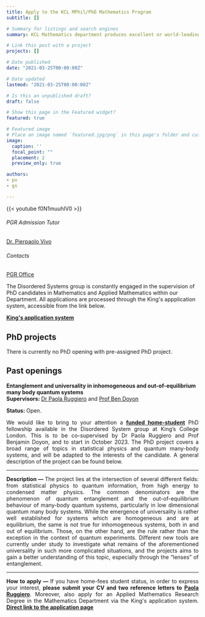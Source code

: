 ```yaml
---
title: Apply to the KCL MPhil/PhD Mathematics Program
subtitle: []

# Summary for listings and search engines
summary: KCL Mathematics department produces excellent or world-leading research in terms of originality, significance and rigour. Join KCL for your postgraduate studies!

# Link this post with a project
projects: []

# Date published
date: "2021-03-25T00:00:00Z"

# Date updated
lastmod: "2021-03-25T00:00:00Z"

# Is this an unpublished draft?
draft: false

# Show this page in the Featured widget?
featured: true

# Featured image
# Place an image named `featured.jpg/png` in this page's folder and customize its options here.
image:
  caption: ''
  focal_point: ""
  placement: 2
  preview_only: true

authors:
- pv
- gs

---
```


{{< youtube f0N1muuhIV0 >}}
&nbsp;


<div class="row">
  <div class="col-sm-7">
      <div class="card-body">
        <h6 class="card-title">PGR Admission Tutor</h6>
        <a href="mailto:pierpaolo.vivo@kcl.ac.uk" class="card-text"> Dr. Pierpaolo Vivo</a>
      </div>
  </div>
  <div class="col-sm-5">
      <div class="card-body">
        <h6 class="card-title">Contacts</h6>
        <a href="mailto:pgr-mathematics@kcl.ac.uk" class="card-text"> <i class="fas fa-envelope"></i> PGR Office</a>
      </div>
  </div>
</div>

The Disordered Systems group is constantly engaged in the supervision of PhD candidates in Mathematics and Applied Mathematics within our Department. All applications are processed through the King's appplication system, accessible from the link below.

<a href="https://www.kcl.ac.uk/study-legacy/postgraduate/research-courses/applied-mathematics-research-mphil-phd" class="btn btn-primary btn-lg btn-block active" role="button" aria-pressed="true">**King's application system**</a>

## PhD projects
There is currently no PhD opening with pre-assigned PhD project.

## Past openings
<div class="alert alert-info">
  <i class="fa-solid fa-diagram-project"></i>
  <strong> Entanglement and universality in inhomogeneous and out-of-equilibrium many body quantum systems</strong>
 <div style="text-align: justify">
 <strong> Supervisors: </strong>
 <a href="mailto:paola.ruggiero@kcl.ac.uk" class="card-text"> <i class="fas fa-envelope"></i> Dr Paola Ruggiero</a> and 
 <a href="mailto:benjamin.doyon@kcl.ac.uk" class="card-text"> <i class="fas fa-envelope"></i> Prof Ben Doyon</a>
 
<strong> Status: </strong> Open.
 
We would like to bring to your attention a [**funded home-student**](https://www.ukcisa.org.uk/Information--Advice/Fees-and-Money/England-HE-fee-status#layer-6082) PhD fellowship available in the Disordered System group at King’s College London. This is to be co-supervised by Dr Paola Ruggiero and Prof Benjamin Doyon, and to start in October 2023. The PhD project covers a broad range of topics in statistical physics and quantum many-body systems, and will be adapted to the interests of the candidate. A general description of the project can be found below.

  
<hr class="rounded">
<strong> Description &mdash; </strong> The project lies at the intersection of several different fields: from statistical physics to quantum information, from high energy to condensed matter physics. The common denominators are the phenomenon of quantum entanglement and the out-of-equilibrium behaviour of many-body quantum systems, particularly in low dimensional quantum many body systems. While the emergence of universality is rather well established for systems which are homogeneous and are at equilibrium, the same is not true for inhomogeneous systems, both in and out of equilibrium. Those, on the other hand, are the rule rather than the exception in the context of quantum experiments. Different new tools are currently under study to investigate what remains of the aforementioned universality in such more complicated situations, and the projects aims to gain a better understanding of this topic, especially through the “lenses” of entanglement.
<hr class="rounded">

<strong> How to apply &mdash; </strong> If you have home-fees student status, in order to express your interest, **please submit your CV and two reference letters to** <a href="mailto:paola.ruggiero@kcl.ac.uk" class="card-text"> <i class="fas fa-envelope"></i> **Paola Ruggiero**</a>. Moreover, also apply for an Applied Mathematics Research Degree in the Mathematics Department via the King's application system.
<a href="https://apply.kcl.ac.uk/" class="btn btn-info btn-lg btn-block active" role="button" aria-pressed="true">**Direct link to the application page**</a>
</div>
</div>
